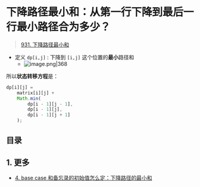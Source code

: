 
# 下降路径最小和：从第一行下降到最后一行最小路径合为多少？


> [931. 下降路径最小和](https://leetcode.cn/problems/minimum-falling-path-sum/)


- 定义 `dp[i,j]` : 下降到 `[i,j]` 这个位置的**最小**路径和 
	- ![image.png|368](https://832-1310531898.cos.ap-beijing.myqcloud.com/736082a26402922ebd21bf34f8136d34.png)

所以**状态转移方程**是：

```javascript
dp[i][j] =
    matrix[i][j] + 
    Math.min(
        dp[i - 1][j - 1], 
        dp[i - 1][j], 
        dp[i - 1][j + 1]
    );
```


## 目录
<!-- toc -->
 ## 1. 更多 

- [4. base case 和备忘录的初始值怎么定：下降路径的最小和](/post/SvMJIVVV.html)